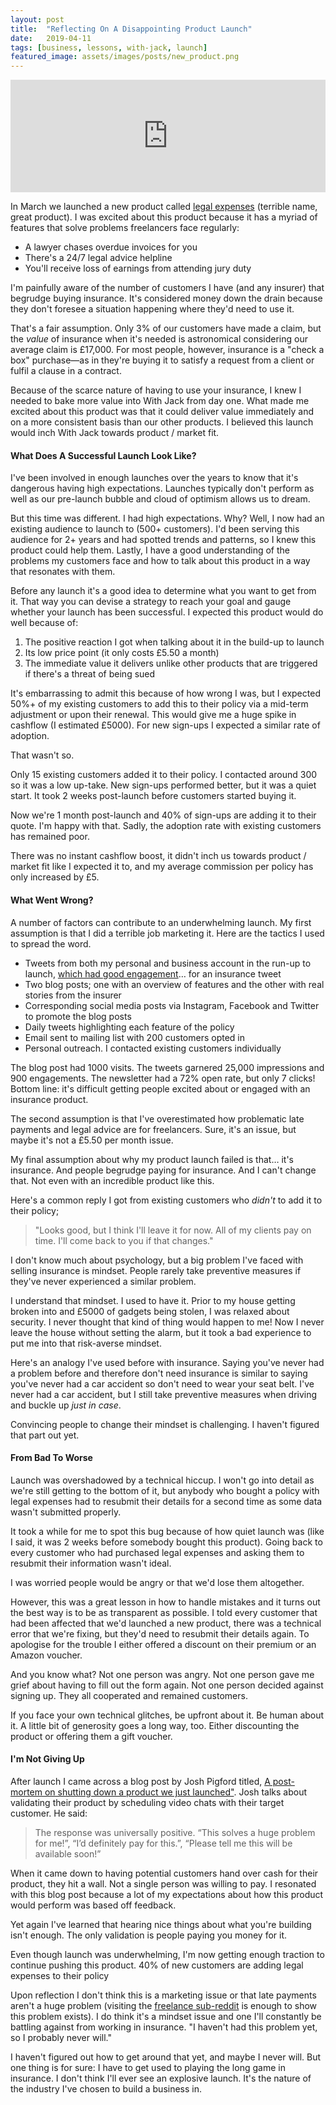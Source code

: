 ```yaml
---
layout: post
title:  "Reflecting On A Disappointing Product Launch"
date:   2019-04-11
tags: [business, lessons, with-jack, launch]
featured_image: assets/images/posts/new_product.png
---
```


<iframe src='https://share.transistor.fm/e/6560a17a' width='100%' height='180' frameborder='0' scrolling='no' seamless='true' style='width:100%; height:180px;'></iframe>

In March we launched a new product called <a href="https://withjack.co.uk/news/2019/02/26/new-product-helping-you-get-paid-on-time">legal expenses</a> (terrible name, great product). I was excited about this product because it has a myriad of features that solve problems freelancers face regularly:

* A lawyer chases overdue invoices for you
* There's a 24/7 legal advice helpline
* You'll receive loss of earnings from attending jury duty

I'm painfully aware of the number of customers I have (and any insurer) that begrudge buying insurance. It's considered money down the drain because they don't foresee a situation happening where they'd need to use it.

That's a fair assumption. Only 3% of our customers have made a claim, but the _value_ of insurance when it's needed is astronomical considering our average claim is £17,000. For most people, however, insurance is a "check a box" purchase—as in they're buying it to satisfy a request from a client or fulfil a clause in a contract.

Because of the scarce nature of having to use your insurance, I knew I needed to bake more value into With Jack from day one. What made me excited about this product was that it could deliver value immediately and on a more consistent basis than our other products. I believed this launch would inch With Jack towards product / market fit.

<h4>What Does A Successful Launch Look Like?</h4>

I've been involved in enough launches over the years to know that it's dangerous having high expectations. Launches typically don't perform as well as our pre-launch bubble and cloud of optimism allows us to dream. 

But this time was different. I had high expectations. Why? Well, I now had an existing audience to launch to (500+ customers). I'd been serving this audience for 2+ years and had spotted trends and patterns, so I knew this product could help them. Lastly, I have a good understanding of the problems my customers face and how to talk about this product in a way that resonates with them.

Before any launch it's a good idea to determine what you want to get from it. That way you can devise a strategy to reach your goal and gauge whether your launch has been successful. I expected this product would do well because of:

1. The positive reaction I got when talking about it in the build-up to launch
2. Its low price point (it only costs £5.50 a month)
3. The immediate value it delivers unlike other products that are triggered if there's a threat of being sued

It's embarrassing to admit this because of how wrong I was, but I expected 50%+ of my existing customers to add this to their policy via a mid-term adjustment or upon their renewal. This would give me a huge spike in cashflow (I estimated £5000). For new sign-ups I expected a similar rate of adoption.

That wasn't so.

Only 15 existing customers added it to their policy. I contacted around 300 so it was a low up-take. New sign-ups performed better, but it was a quiet start. It took 2 weeks post-launch before customers started buying it.

Now we're 1 month post-launch and 40% of sign-ups are adding it to their quote. I'm happy with that. Sadly, the adoption rate with existing customers has remained poor.

There was no instant cashflow boost, it didn't inch us towards product / market fit like I expected it to, and my average commission per policy has only increased by £5.

<h4>What Went Wrong?</h4>

A number of factors can contribute to an underwhelming launch. My first assumption is that I did a terrible job marketing it. Here are the tactics I used to spread the word.

* Tweets from both my personal and business account in the run-up to launch, <a href="https://twitter.com/_withjack/status/1096401784485146624">which had good engagement</a>… for an insurance tweet
* Two blog posts; one with an overview of features and the other with real stories from the insurer
* Corresponding social media posts via Instagram, Facebook and Twitter to promote the blog posts
* Daily tweets highlighting each feature of the policy
* Email sent to mailing list with 200 customers opted in
* Personal outreach. I contacted existing customers individually

The blog post had 1000 visits. The tweets garnered 25,000 impressions and 900 engagements. The newsletter had a 72% open rate, but only 7 clicks! Bottom line: it's difficult getting people excited about or engaged with an insurance product.

The second assumption is that I've overestimated how problematic late payments and legal advice are for freelancers. Sure, it's an issue, but maybe it's not a £5.50 per month issue.

My final assumption about why my product launch failed is that… it's insurance. And people begrudge paying for insurance. And I can't change that. Not even with an incredible product like this.

Here's a common reply I got from existing customers who _didn't_ to add it to their policy;

<blockquote>"Looks good, but I think I'll leave it for now. All of my clients pay on time. I'll come back to you if that changes."</blockquote>

I don't know much about psychology, but a big problem I've faced with selling insurance is mindset. People rarely take preventive measures if they've never experienced a similar problem.

I understand that mindset. I used to have it. Prior to my house getting broken into and £5000 of gadgets being stolen, I was relaxed about security. I never thought that kind of thing would happen to me! Now I never leave the house without setting the alarm, but it took a bad experience to put me into that risk-averse mindset.

Here's an analogy I've used before with insurance. Saying you've never had a problem before and therefore don't need insurance is similar to saying you've never had a car accident so don't need to wear your seat belt. I've never had a car accident, but I still take preventive measures when driving and buckle up _just in case_.

Convincing people to change their mindset is challenging. I haven't figured that part out yet.

<h4>From Bad To Worse</h4>

Launch was overshadowed by a technical hiccup. I won't go into detail as we're still getting to the bottom of it, but anybody who bought a policy with legal expenses had to resubmit their details for a second time as some data wasn't submitted properly.

It took a while for me to spot this bug because of how quiet launch was (like I said, it was 2 weeks before somebody bought this product). Going back to every customer who had purchased legal expenses and asking them to resubmit their information wasn't ideal.

I was worried people would be angry or that we'd lose them altogether.

However, this was a great lesson in how to handle mistakes and it turns out the best way is to be as transparent as possible. I told every customer that had been affected that we'd launched a new product, there was a technical error that we're fixing, but they'd need to resubmit their details again. To apologise for the trouble I either offered a discount on their premium or an Amazon voucher.

And you know what? Not one person was angry. Not one person gave me grief about having to fill out the form again. Not one person decided against signing up. They all cooperated and remained customers.

If you face your own technical glitches, be upfront about it. Be human about it. A little bit of generosity goes a long way, too. Either discounting the product or offering them a gift voucher. 

<h4>I'm Not Giving Up</h4>

After launch I came across a blog post by Josh Pigford titled, <a href="https://www.producthunt.com/stories/a-post-mortem-on-shutting-down-a-product-we-just-launched">A post-mortem on shutting down a product we just launched"</a>. Josh talks about validating their product by scheduling video chats with their target customer. He said:

<blockquote>The response was universally positive. “This solves a huge problem for me!”, “I’d definitely pay for this.”, “Please tell me this will be available soon!”</blockquote>

When it came down to having potential customers hand over cash for their product, they hit a wall. Not a single person was willing to pay. I resonated with this blog post because a lot of my expectations about how this product would perform was based off feedback.

Yet again I've learned that hearing nice things about what you're building isn't enough. The only validation is people paying you money for it.

Even though launch was underwhelming, I'm now getting enough traction to continue pushing this product. 40% of new customers are adding legal expenses to their policy

Upon reflection I don't think this is a marketing issue or that late payments aren't a huge problem (visiting the <a href="https://www.reddit.com/r/freelance">freelance sub-reddit</a> is enough to show this problem exists). I do think it's a mindset issue and one I'll constantly be battling against from working in insurance. "I haven't had this problem yet, so I probably never will."

I haven't figured out how to get around that yet, and maybe I never will. But one thing is for sure: I have to get used to playing the long game in insurance. I don't think I'll ever see an explosive launch. It's the nature of the industry I've chosen to build a business in.